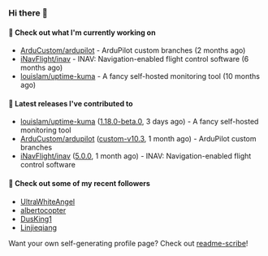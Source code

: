 ### Hi there 👋

#### 👷 Check out what I'm currently working on

- [ArduCustom/ardupilot](https://github.com/ArduCustom/ardupilot) - ArduPilot custom branches (2 months ago)
- [iNavFlight/inav](https://github.com/iNavFlight/inav) - INAV: Navigation-enabled flight control software (6 months ago)
- [louislam/uptime-kuma](https://github.com/louislam/uptime-kuma) - A fancy self-hosted monitoring tool (10 months ago)

#### 🔭 Latest releases I've contributed to

- [louislam/uptime-kuma](https://github.com/louislam/uptime-kuma) ([1.18.0-beta.0](https://github.com/louislam/uptime-kuma/releases/tag/1.18.0-beta.0), 3 days ago) - A fancy self-hosted monitoring tool
- [ArduCustom/ardupilot](https://github.com/ArduCustom/ardupilot) ([custom-v10.3](https://github.com/ArduCustom/ardupilot/releases/tag/custom-v10.3), 1 month ago) - ArduPilot custom branches
- [iNavFlight/inav](https://github.com/iNavFlight/inav) ([5.0.0](https://github.com/iNavFlight/inav/releases/tag/5.0.0), 1 month ago) - INAV: Navigation-enabled flight control software

#### 👯 Check out some of my recent followers

- [UltraWhiteAngel](https://github.com/UltraWhiteAngel)
- [albertocopter](https://github.com/albertocopter)
- [DusKing1](https://github.com/DusKing1)
- [Linjieqiang](https://github.com/Linjieqiang)

Want your own self-generating profile page? Check out [readme-scribe](https://github.com/muesli/readme-scribe)!
